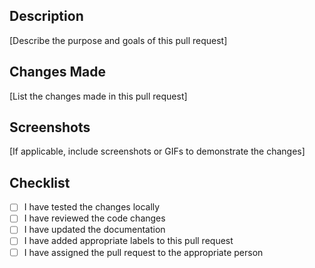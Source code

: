 ## Description

[Describe the purpose and goals of this pull request]

## Changes Made

[List the changes made in this pull request]

## Screenshots

[If applicable, include screenshots or GIFs to demonstrate the changes]

## Checklist

- [ ] I have tested the changes locally
- [ ] I have reviewed the code changes
- [ ] I have updated the documentation
- [ ] I have added appropriate labels to this pull request
- [ ] I have assigned the pull request to the appropriate person
